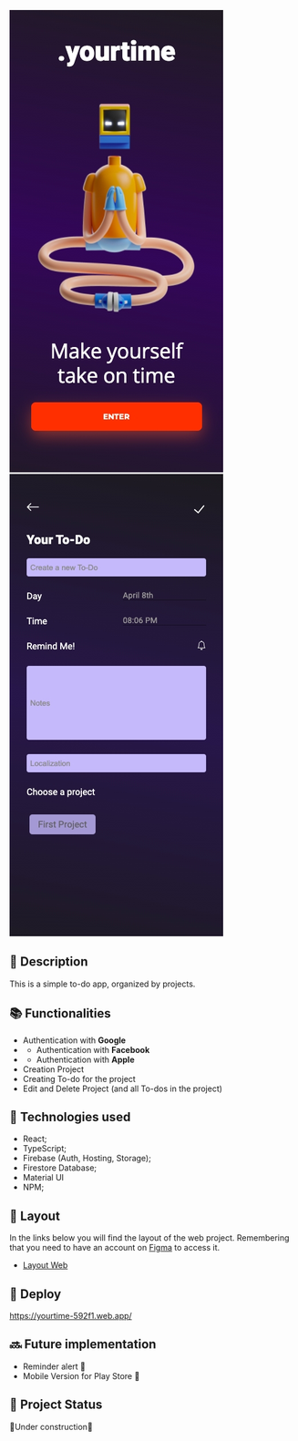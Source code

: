 

<img src="https://raw.githubusercontent.com/leomunizq/yourtime-app/master/yourtime/src/assets/images/Yourtime-592f1%20-%20iPhone%20X%20-%202022-04-08%20at%207.25.06%20PM.jpg" alt="exemplo imagem"> <img src="https://raw.githubusercontent.com/leomunizq/yourtime-app/master/yourtime/src/assets/images/Localhost%20-%20iPhone%20X%20-%202022-04-08%20at%208.06.29%20PM.jpg" alt="exemplo imagem">


## :memo: Description
This is a simple to-do app, organized by projects.



## :books: Functionalities
* Authentication with <b>Google</b>
* * Authentication with <b>Facebook</b>
* * Authentication with <b>Apple</b>
* Creation Project
* Creating To-do for the project
* Edit and Delete Project (and all To-dos in the project)


## :wrench: Technologies used
* React;
* TypeScript;
* Firebase (Auth, Hosting, Storage);
* Firestore Database;
* Material UI
*  NPM;


## 🔖 Layout

In the links below you will find the layout of the web project. Remembering that you need to have an account on [Figma](http://figma.com/) to access it.

- [Layout Web](https://www.figma.com/file/h5YYP2G4hEfLhphhuReYC1/Make-Your-Time---To-Do-List-Apps?node-id=0%3A1)



## :rocket: Deploy
https://yourtime-592f1.web.app/


## :soon: Future implementation
* Reminder alert :bell:	
* Mobile Version for Play Store :iphone:	


## :dart: Project Status
:hammer:Under construction:hammer:	
